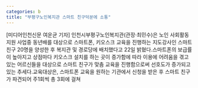 ```yaml
---
categories: b
title: "부평구노인복지관 스마트 친구덕분에 소통"
---
```

[미디어인천신문 여운균 기자] 인천시부평구노인복지관(관장·최민수)은 노인 사회활동 지원 사업중 동년배를 대상으로 스마트폰, 키오스크 교육을 진행하는 지도강사인 스마트친구 20명을 양성한 후 복지관 및 경로당에 배치했다고 22일 밝혔다.스마트폰의 보급률이 높아지고 상점마다 키오스크 설치를 하는 곳이 증가함에 따라 이용에 어려움을 겪고 있는 어르신들을 대상으로 스마트 친구가 맞춤 교육을 진행함으로써 선호도가 증가되고 있는 추세다.교육대상은, 스마트폰 교육을 원하는 기관에서 신청을 받은 후 스마트 친구가 파견되어 주1회씩 총 3회에 걸쳐